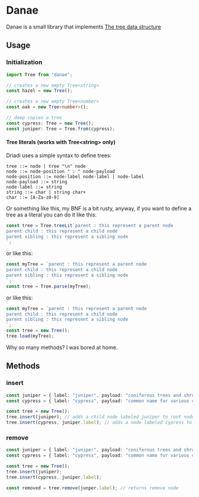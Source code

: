 # Danae

Danae is a small library that implements [The tree data structure](https://en.wikipedia.org/wiki/Tree_(data_structure))

## Usage
### Initialization
```ts
import Tree from "danae";

// creates a new empty Tree<string>
const hazel = new Tree();

// creates a new empty Tree<number>
const oak = new Tree<number>();

// deep copies a tree
const cypress: Tree = new Tree();
const juniper: Tree = Tree.from(cypress);
```
#### Tree literals (works with Tree\<string\> only)
Driadi uses a simple syntax to define trees:
```antlr
tree ::= node | tree "\n" node
node ::= node-position " : " node-payload
node-position ::= node-label node-label | node-label
node-payload ::= string
node-label ::= string
string ::= char | string char+
char ::= [A-Za-z0-9]
```
Or something like this, my BNF is a bit rusty, anyway, if you want to define a tree as a literal you can do it like this:
```typescript
const tree = Tree.treeLit`parent : this represent a parent node
parent child : this represent a child node
parent sibling : this represent a sibling node
`;
```
or like this:
```typescript
const myTree = `parent : this represent a parent node
parent child : this represent a child node
parent sibling : this represent a sibling node
`;
const tree = Tree.parse(myTree);
```
or like this:
```typescript
const myTree = `parent : this represent a parent node
parent child : this represent a child node
parent sibling : this represent a sibling node
`;
const tree = new Tree();
tree.load(myTree);
```

Why so many methods? I was bored at home.
## Methods

### insert
```typescript
const juniper = { label: "juniper", payload: "coniferous trees and shrubs in the genus Juniperus" };
const cypress = { label: "cypress", payload: "common name for various coniferous trees or shrubs" };

const tree = new Tree();
tree.insert(juniper); // adds a child node labeled juniper to root node
tree.insert(cypress, juniper.label); // adds a node labeled cypress to juniper node
```

### remove
```typescript
const juniper = { label: "juniper", payload: "coniferous trees and shrubs in the genus Juniperus" };
const cypress = { label: "cypress", payload: "common name for various coniferous trees or shrubs" };

const tree = new Tree();
tree.insert(juniper);
tree.insert(cypress, juniper.label);

const removed = tree.remove(junper.label); // returns remove node
```
